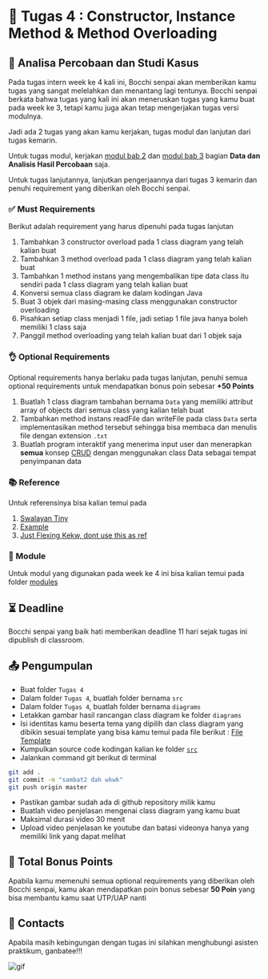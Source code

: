 # 📝 Tugas 4 : Constructor, Instance Method & Method Overloading

## 💼 Analisa Percobaan dan Studi Kasus

Pada tugas intern week ke 4 kali ini, Bocchi senpai akan memberikan kamu tugas yang sangat melelahkan dan menantang lagi tentunya. Bocchi senpai berkata bahwa tugas yang kali ini akan meneruskan tugas yang kamu buat pada week ke 3, tetapi kamu juga akan tetap mengerjakan tugas versi modulnya. 

Jadi ada 2 tugas yang akan kamu kerjakan, tugas modul dan lanjutan dari tugas kemarin. 

Untuk tugas modul, kerjakan [modul bab 2](./modules/Modul%201%20Bab%202%20Constructor%20dan%20Instance%20Method.pdf) dan [modul bab 3](./modules/Modul%201%20Bab%203%20Overload%20dan%20Overload%20Method.pdf) bagian **Data dan Analisis Hasil Percobaan** saja. 

Untuk tugas lanjutannya, lanjutkan pengerjaannya dari tugas 3 kemarin dan penuhi requirement yang diberikan oleh Bocchi senpai.


### ✅ Must Requirements
Berikut adalah requirement yang harus dipenuhi pada tugas lanjutan

1. Tambahkan 3 constructor overload pada 1 class diagram yang telah kalian buat
2. Tambahkan 3 method overload pada 1 class diagram yang telah kalian buat
3. Tambahkan 1 method instans yang mengembalikan tipe data class itu sendiri pada 1 class diagram yang telah kalian buat
4. Konversi semua class diagram ke dalam kodingan Java
5. Buat 3 objek dari masing-masing class menggunakan constructor overloading
6. Pisahkan setiap class menjadi 1 file, jadi setiap 1 file java hanya boleh memiliki 1 class saja
7. Panggil method overloading yang telah kalian buat dari 1 objek saja

### 👌 Optional Requirements
Optional requirements hanya berlaku pada tugas lanjutan, penuhi semua optional requirements untuk mendapatkan bonus poin sebesar **+50 Points**

1. Buatlah 1 class diagram tambahan bernama ```Data``` yang memiliki attribut array of objects dari semua class yang kalian telah buat
2. Tambahkan method instans readFile dan writeFile pada class ```Data``` serta implementasikan method tersebut sehingga bisa membaca dan menulis file dengan extension ```.txt```
3. Buatlah program interaktif yang menerima input user dan menerapkan **semua** konsep [CRUD](https://www.freecodecamp.org/news/crud-operations-explained/) dengan menggunakan class Data sebagai tempat penyimpanan data

### 📚 Reference
Untuk referensinya bisa kalian temui pada

1. [Swalayan Tiny](https://github.com/dvnf10cpp/Swalayan-Tiny)
2. [Example](./example/)
3. [Just Flexing Kekw, dont use this as ref](https://github.com/devanfer02/DDM-Game)

### 📕 Module
Untuk modul yang digunakan pada week ke 4 ini bisa kalian temui pada folder [modules](./modules/)

## ⏳ Deadline

Bocchi senpai yang baik hati memberikan deadline 11 hari sejak tugas ini dipublish di classroom.

## 📤 Pengumpulan

- Buat folder ```Tugas 4```
- Dalam folder ```Tugas 4```, buatlah folder bernama ```src```
- Dalam folder ```Tugas 4```, buatlah folder bernama ```diagrams```
- Letakkan gambar hasil rancangan class diagram ke folder ```diagrams```
- Isi identitas kamu beserta tema yang dipilih dan class diagram yang dibikin sesuai template yang bisa kamu temui pada file berikut : [File Template](./example/README.md)
- Kumpulkan source code kodingan kalian ke folder [```src```](./src/)
- Jalankan command git berikut di terminal
```zsh
git add . 
git commit -m "sambat2 dah wkwk"
git push origin master
```
- Pastikan gambar sudah ada di github repository milik kamu
- Buatlah video penjelasan mengenai class diagram yang kamu buat
- Maksimal durasi video 30 menit
- Upload video penjelasan ke youtube dan batasi videonya hanya yang memiliki link yang dapat melihat

## 💯 Total Bonus Points
Apabila kamu memenuhi semua optional requirements yang diberikan oleh Bocchi senpai, kamu akan mendapatkan poin bonus sebesar **50 Poin** yang bisa membantu kamu saat UTP/UAP nanti

## 👥 Contacts

Apabila masih kebingungan dengan tugas ini silahkan menghubungi asisten praktikum, ganbatee!!!

![gif](https://media1.tenor.com/m/E9omRGF7x0AAAAAC/hitori-gotou-bocchi-rock.gif)